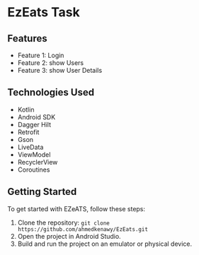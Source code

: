 # EzEats Task


## Features

- Feature 1: Login
- Feature 2: show Users
- Feature 3: show User Details

## Technologies Used

- Kotlin
- Android SDK
- Dagger Hilt
- Retrofit
- Gson
- LiveData
- ViewModel
- RecyclerView
- Coroutines

## Getting Started

To get started with EZeATS, follow these steps:

1. Clone the repository: `git clone https://github.com/ahmedkenawy/EzEats.git`
2. Open the project in Android Studio.
3. Build and run the project on an emulator or physical device.


